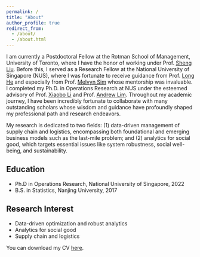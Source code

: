 ```yaml
---
permalink: /
title: "About"
author_profile: true
redirect_from: 
  - /about/
  - /about.html
---
```


I am currently a Postdoctoral Fellow at the Rotman School of Management, University of Toronto, where I have the honor of working under Prof. [Sheng Liu](https://sites.google.com/site/thushengliu/home). Before this, I served as a Research Fellow at the National University of Singapore (NUS), where I was fortunate to receive guidance from Prof. [Long He](https://long-he.github.io/) and especially from Prof. [Melvyn Sim](https://discovery.nus.edu.sg/768-melvyn-sim) whose mentorship was invaluable. I completed my Ph.D. in Operations Research at NUS under the esteemed advisory of Prof. [Xiaobo Li](https://sites.google.com/site/lixiaobohome/bio) and Prof. [Andrew Lim](https://scholar.google.com/citations?hl=en&user=iDEgcFQAAAAJ&view_op=list_works&sortby=pubdate). Throughout my academic journey, I have been incredibly fortunate to collaborate with many outstanding scholars whose wisdom and guidance have profoundly shaped my professional path and research endeavors.

My research is dedicated to two fields: (1) data-driven management of supply chain and logistics, encompassing both foundational and emerging business models such as the last-mile problem; and (2) analytics for social good, which targets essential issues like system robustness, social well-being, and sustainability.


## Education

* Ph.D in Operations Research, National University of Singapore, 2022
* B.S. in Statistics, Nanjing University, 2017


## Research Interest

* Data-driven optimization and robust analytics
* Analytics for social good 
* Supply chain and logistics

You can download my CV [here](/file/CV_YueZhao.pdf).
